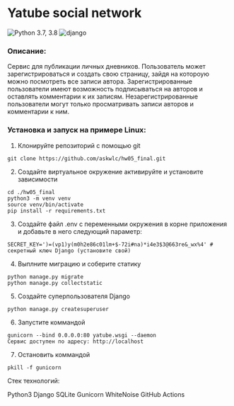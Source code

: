 # **Yatube social network** 

![Python 3.7, 3.8](https://img.shields.io/badge/python-3.9-blue) ![django](https://img.shields.io/badge/Django-3.2-green)

### Описание:

Сервис для публикации личных дневников. Пользователь может зарегистрироваться и создать свою страницу, зайдя на котороую можно посмотреть все записи автора. Зарегистрированные пользователи имеют возможность подписываться на авторов и оставлять комментарии к их записям. Незарегистрированные пользователи могут только просматривать записи авторов и комментарии к ним.

### Установка и запуск на примере Linux:

1. Клонируйте репозиторий с помощью git
```
git clone https://github.com/askwlc/hw05_final.git
```
2. Создайте виртуальное окружение активируйте и установите зависимости
```
cd ./hw05_final
python3 -m venv venv
source venv/bin/activate
pip install -r requirements.txt
```
3. Создайте файл .env с переменными окружения в корне приложения и добавьте в него следующий параметр:
```
SECRET_KEY=')=(vp1)y(m0h2e86c01lm+$-72i#na)*i4e3$3@663re&_wx%4' # секретный ключ Django (установите свой)
```
4. Выплните миграцию и соберите статику
```
python manage.py migrate
python manage.py collectstatic
```
5. Создайте суперпользователя Django
```
python manage.py createsuperuser
```
6. Запустите коммандой
```
gunicorn --bind 0.0.0.0:80 yatube.wsgi --daemon
Сервис доступен по адресу: http://localhost
```
7. Остановить коммандой
```
pkill -f gunicorn
```

Стек технологий:

Python3
Django
SQLite
Gunicorn
WhiteNoise
GitHub Actions
